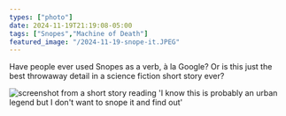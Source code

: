 ```yaml
---
types: ["photo"]
date: 2024-11-19T21:19:08-05:00
tags: ["Snopes","Machine of Death"]
featured_image: "/2024-11-19-snope-it.JPEG"
---
```

Have people ever used Snopes as a verb, à la Google? Or is this just the best throwaway detail in a science fiction short story ever?

![screenshot from a short story reading 'I know this is probably an urban legend but I don't want to snope it and find out'](/2024-11-19-snope-it.JPEG)

